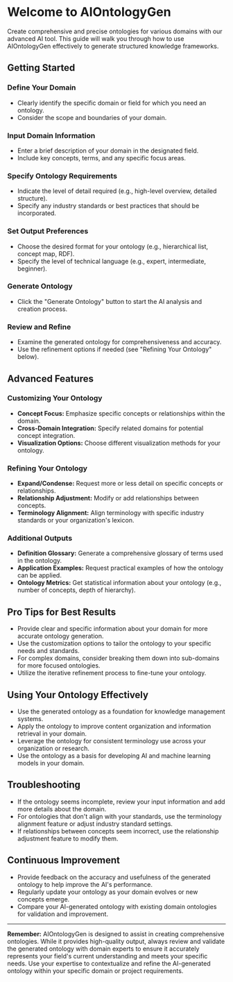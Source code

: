 # Welcome to AIOntologyGen

Create comprehensive and precise ontologies for various domains with our advanced AI tool. This guide will walk you through how to use AIOntologyGen effectively to generate structured knowledge frameworks.

## Getting Started

### Define Your Domain
- Clearly identify the specific domain or field for which you need an ontology.
- Consider the scope and boundaries of your domain.

### Input Domain Information
- Enter a brief description of your domain in the designated field.
- Include key concepts, terms, and any specific focus areas.

### Specify Ontology Requirements
- Indicate the level of detail required (e.g., high-level overview, detailed structure).
- Specify any industry standards or best practices that should be incorporated.

### Set Output Preferences
- Choose the desired format for your ontology (e.g., hierarchical list, concept map, RDF).
- Specify the level of technical language (e.g., expert, intermediate, beginner).

### Generate Ontology
- Click the "Generate Ontology" button to start the AI analysis and creation process.

### Review and Refine
- Examine the generated ontology for comprehensiveness and accuracy.
- Use the refinement options if needed (see "Refining Your Ontology" below).

## Advanced Features

### Customizing Your Ontology
- **Concept Focus:** Emphasize specific concepts or relationships within the domain.
- **Cross-Domain Integration:** Specify related domains for potential concept integration.
- **Visualization Options:** Choose different visualization methods for your ontology.

### Refining Your Ontology
- **Expand/Condense:** Request more or less detail on specific concepts or relationships.
- **Relationship Adjustment:** Modify or add relationships between concepts.
- **Terminology Alignment:** Align terminology with specific industry standards or your organization's lexicon.

### Additional Outputs
- **Definition Glossary:** Generate a comprehensive glossary of terms used in the ontology.
- **Application Examples:** Request practical examples of how the ontology can be applied.
- **Ontology Metrics:** Get statistical information about your ontology (e.g., number of concepts, depth of hierarchy).

## Pro Tips for Best Results
- Provide clear and specific information about your domain for more accurate ontology generation.
- Use the customization options to tailor the ontology to your specific needs and standards.
- For complex domains, consider breaking them down into sub-domains for more focused ontologies.
- Utilize the iterative refinement process to fine-tune your ontology.

## Using Your Ontology Effectively
- Use the generated ontology as a foundation for knowledge management systems.
- Apply the ontology to improve content organization and information retrieval in your domain.
- Leverage the ontology for consistent terminology use across your organization or research.
- Use the ontology as a basis for developing AI and machine learning models in your domain.

## Troubleshooting
- If the ontology seems incomplete, review your input information and add more details about the domain.
- For ontologies that don't align with your standards, use the terminology alignment feature or adjust industry standard settings.
- If relationships between concepts seem incorrect, use the relationship adjustment feature to modify them.

## Continuous Improvement
- Provide feedback on the accuracy and usefulness of the generated ontology to help improve the AI's performance.
- Regularly update your ontology as your domain evolves or new concepts emerge.
- Compare your AI-generated ontology with existing domain ontologies for validation and improvement.

---

**Remember:** AIOntologyGen is designed to assist in creating comprehensive ontologies. While it provides high-quality output, always review and validate the generated ontology with domain experts to ensure it accurately represents your field's current understanding and meets your specific needs. Use your expertise to contextualize and refine the AI-generated ontology within your specific domain or project requirements.
